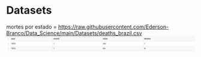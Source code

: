 # Datasets

mortes por estado = https://raw.githubusercontent.com/Ederson-Branco/Data_Science/main/Datasets/deaths_brazil.csv
![](https://github.com/Ederson-Branco/Data_Science/blob/main/Datasets/Imagens/deaths_brazil.png)
